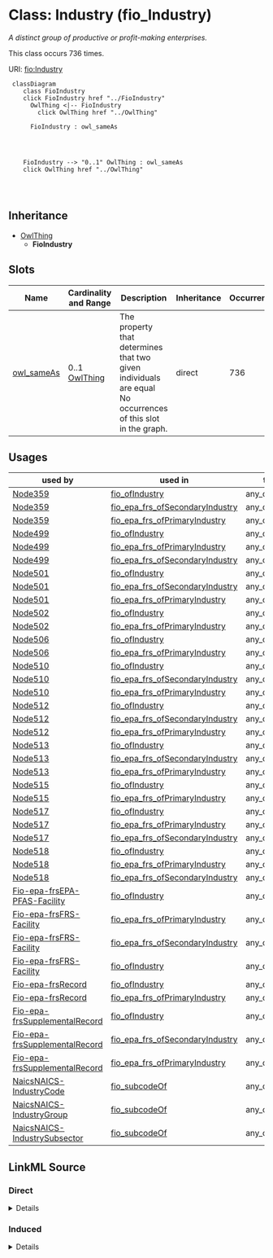 

# Class: Industry (fio_Industry)


_A distinct group of productive or profit-making enterprises._






This class occurs 736 times.


URI: [fio:Industry](http://w3id.org/fio/v1/fio#Industry)






```mermaid
 classDiagram
    class FioIndustry
    click FioIndustry href "../FioIndustry"
      OwlThing <|-- FioIndustry
        click OwlThing href "../OwlThing"
      
      FioIndustry : owl_sameAs
        
          
    
    
    FioIndustry --> "0..1" OwlThing : owl_sameAs
    click OwlThing href "../OwlThing"

        
      
```





## Inheritance
* [OwlThing](../classes/OwlThing.md)
    * **FioIndustry**



## Slots

| Name | Cardinality and Range | Description | Inheritance | Occurrences |
| ---  | --- | --- | --- | --- |
| [owl_sameAs](../slots/owl_sameAs.md) | 0..1 <br/> [OwlThing](../classes/OwlThing.md) | The property that determines that two given individuals are equal <br/> No occurrences of this slot in the graph. | direct | 736 |





## Usages

| used by | used in | type | used |
| ---  | --- | --- | --- |
| [Node359](../classes/Node359.md) | [fio_ofIndustry](../slots/fio_ofIndustry.md) | any_of[range] | [FioIndustry](../classes/FioIndustry.md) |
| [Node359](../classes/Node359.md) | [fio_epa_frs_ofSecondaryIndustry](../slots/fio_epa_frs_ofSecondaryIndustry.md) | any_of[range] | [FioIndustry](../classes/FioIndustry.md) |
| [Node359](../classes/Node359.md) | [fio_epa_frs_ofPrimaryIndustry](../slots/fio_epa_frs_ofPrimaryIndustry.md) | any_of[range] | [FioIndustry](../classes/FioIndustry.md) |
| [Node499](../classes/Node499.md) | [fio_ofIndustry](../slots/fio_ofIndustry.md) | any_of[range] | [FioIndustry](../classes/FioIndustry.md) |
| [Node499](../classes/Node499.md) | [fio_epa_frs_ofPrimaryIndustry](../slots/fio_epa_frs_ofPrimaryIndustry.md) | any_of[range] | [FioIndustry](../classes/FioIndustry.md) |
| [Node499](../classes/Node499.md) | [fio_epa_frs_ofSecondaryIndustry](../slots/fio_epa_frs_ofSecondaryIndustry.md) | any_of[range] | [FioIndustry](../classes/FioIndustry.md) |
| [Node501](../classes/Node501.md) | [fio_ofIndustry](../slots/fio_ofIndustry.md) | any_of[range] | [FioIndustry](../classes/FioIndustry.md) |
| [Node501](../classes/Node501.md) | [fio_epa_frs_ofSecondaryIndustry](../slots/fio_epa_frs_ofSecondaryIndustry.md) | any_of[range] | [FioIndustry](../classes/FioIndustry.md) |
| [Node501](../classes/Node501.md) | [fio_epa_frs_ofPrimaryIndustry](../slots/fio_epa_frs_ofPrimaryIndustry.md) | any_of[range] | [FioIndustry](../classes/FioIndustry.md) |
| [Node502](../classes/Node502.md) | [fio_ofIndustry](../slots/fio_ofIndustry.md) | any_of[range] | [FioIndustry](../classes/FioIndustry.md) |
| [Node502](../classes/Node502.md) | [fio_epa_frs_ofPrimaryIndustry](../slots/fio_epa_frs_ofPrimaryIndustry.md) | any_of[range] | [FioIndustry](../classes/FioIndustry.md) |
| [Node506](../classes/Node506.md) | [fio_ofIndustry](../slots/fio_ofIndustry.md) | any_of[range] | [FioIndustry](../classes/FioIndustry.md) |
| [Node506](../classes/Node506.md) | [fio_epa_frs_ofPrimaryIndustry](../slots/fio_epa_frs_ofPrimaryIndustry.md) | any_of[range] | [FioIndustry](../classes/FioIndustry.md) |
| [Node510](../classes/Node510.md) | [fio_ofIndustry](../slots/fio_ofIndustry.md) | any_of[range] | [FioIndustry](../classes/FioIndustry.md) |
| [Node510](../classes/Node510.md) | [fio_epa_frs_ofSecondaryIndustry](../slots/fio_epa_frs_ofSecondaryIndustry.md) | any_of[range] | [FioIndustry](../classes/FioIndustry.md) |
| [Node510](../classes/Node510.md) | [fio_epa_frs_ofPrimaryIndustry](../slots/fio_epa_frs_ofPrimaryIndustry.md) | any_of[range] | [FioIndustry](../classes/FioIndustry.md) |
| [Node512](../classes/Node512.md) | [fio_ofIndustry](../slots/fio_ofIndustry.md) | any_of[range] | [FioIndustry](../classes/FioIndustry.md) |
| [Node512](../classes/Node512.md) | [fio_epa_frs_ofSecondaryIndustry](../slots/fio_epa_frs_ofSecondaryIndustry.md) | any_of[range] | [FioIndustry](../classes/FioIndustry.md) |
| [Node512](../classes/Node512.md) | [fio_epa_frs_ofPrimaryIndustry](../slots/fio_epa_frs_ofPrimaryIndustry.md) | any_of[range] | [FioIndustry](../classes/FioIndustry.md) |
| [Node513](../classes/Node513.md) | [fio_ofIndustry](../slots/fio_ofIndustry.md) | any_of[range] | [FioIndustry](../classes/FioIndustry.md) |
| [Node513](../classes/Node513.md) | [fio_epa_frs_ofSecondaryIndustry](../slots/fio_epa_frs_ofSecondaryIndustry.md) | any_of[range] | [FioIndustry](../classes/FioIndustry.md) |
| [Node513](../classes/Node513.md) | [fio_epa_frs_ofPrimaryIndustry](../slots/fio_epa_frs_ofPrimaryIndustry.md) | any_of[range] | [FioIndustry](../classes/FioIndustry.md) |
| [Node515](../classes/Node515.md) | [fio_ofIndustry](../slots/fio_ofIndustry.md) | any_of[range] | [FioIndustry](../classes/FioIndustry.md) |
| [Node515](../classes/Node515.md) | [fio_epa_frs_ofPrimaryIndustry](../slots/fio_epa_frs_ofPrimaryIndustry.md) | any_of[range] | [FioIndustry](../classes/FioIndustry.md) |
| [Node517](../classes/Node517.md) | [fio_ofIndustry](../slots/fio_ofIndustry.md) | any_of[range] | [FioIndustry](../classes/FioIndustry.md) |
| [Node517](../classes/Node517.md) | [fio_epa_frs_ofPrimaryIndustry](../slots/fio_epa_frs_ofPrimaryIndustry.md) | any_of[range] | [FioIndustry](../classes/FioIndustry.md) |
| [Node517](../classes/Node517.md) | [fio_epa_frs_ofSecondaryIndustry](../slots/fio_epa_frs_ofSecondaryIndustry.md) | any_of[range] | [FioIndustry](../classes/FioIndustry.md) |
| [Node518](../classes/Node518.md) | [fio_ofIndustry](../slots/fio_ofIndustry.md) | any_of[range] | [FioIndustry](../classes/FioIndustry.md) |
| [Node518](../classes/Node518.md) | [fio_epa_frs_ofPrimaryIndustry](../slots/fio_epa_frs_ofPrimaryIndustry.md) | any_of[range] | [FioIndustry](../classes/FioIndustry.md) |
| [Node518](../classes/Node518.md) | [fio_epa_frs_ofSecondaryIndustry](../slots/fio_epa_frs_ofSecondaryIndustry.md) | any_of[range] | [FioIndustry](../classes/FioIndustry.md) |
| [Fio-epa-frsEPA-PFAS-Facility](../classes/Fio-epa-frsEPA-PFAS-Facility.md) | [fio_ofIndustry](../slots/fio_ofIndustry.md) | any_of[range] | [FioIndustry](../classes/FioIndustry.md) |
| [Fio-epa-frsFRS-Facility](../classes/Fio-epa-frsFRS-Facility.md) | [fio_epa_frs_ofPrimaryIndustry](../slots/fio_epa_frs_ofPrimaryIndustry.md) | any_of[range] | [FioIndustry](../classes/FioIndustry.md) |
| [Fio-epa-frsFRS-Facility](../classes/Fio-epa-frsFRS-Facility.md) | [fio_epa_frs_ofSecondaryIndustry](../slots/fio_epa_frs_ofSecondaryIndustry.md) | any_of[range] | [FioIndustry](../classes/FioIndustry.md) |
| [Fio-epa-frsFRS-Facility](../classes/Fio-epa-frsFRS-Facility.md) | [fio_ofIndustry](../slots/fio_ofIndustry.md) | any_of[range] | [FioIndustry](../classes/FioIndustry.md) |
| [Fio-epa-frsRecord](../classes/Fio-epa-frsRecord.md) | [fio_ofIndustry](../slots/fio_ofIndustry.md) | any_of[range] | [FioIndustry](../classes/FioIndustry.md) |
| [Fio-epa-frsRecord](../classes/Fio-epa-frsRecord.md) | [fio_epa_frs_ofPrimaryIndustry](../slots/fio_epa_frs_ofPrimaryIndustry.md) | any_of[range] | [FioIndustry](../classes/FioIndustry.md) |
| [Fio-epa-frsSupplementalRecord](../classes/Fio-epa-frsSupplementalRecord.md) | [fio_ofIndustry](../slots/fio_ofIndustry.md) | any_of[range] | [FioIndustry](../classes/FioIndustry.md) |
| [Fio-epa-frsSupplementalRecord](../classes/Fio-epa-frsSupplementalRecord.md) | [fio_epa_frs_ofSecondaryIndustry](../slots/fio_epa_frs_ofSecondaryIndustry.md) | any_of[range] | [FioIndustry](../classes/FioIndustry.md) |
| [Fio-epa-frsSupplementalRecord](../classes/Fio-epa-frsSupplementalRecord.md) | [fio_epa_frs_ofPrimaryIndustry](../slots/fio_epa_frs_ofPrimaryIndustry.md) | any_of[range] | [FioIndustry](../classes/FioIndustry.md) |
| [NaicsNAICS-IndustryCode](../classes/NaicsNAICS-IndustryCode.md) | [fio_subcodeOf](../slots/fio_subcodeOf.md) | any_of[range] | [FioIndustry](../classes/FioIndustry.md) |
| [NaicsNAICS-IndustryGroup](../classes/NaicsNAICS-IndustryGroup.md) | [fio_subcodeOf](../slots/fio_subcodeOf.md) | any_of[range] | [FioIndustry](../classes/FioIndustry.md) |
| [NaicsNAICS-IndustrySubsector](../classes/NaicsNAICS-IndustrySubsector.md) | [fio_subcodeOf](../slots/fio_subcodeOf.md) | any_of[range] | [FioIndustry](../classes/FioIndustry.md) |











## LinkML Source

<!-- TODO: investigate https://stackoverflow.com/questions/37606292/how-to-create-tabbed-code-blocks-in-mkdocs-or-sphinx -->

### Direct

<details>

```yaml
name: fio_Industry
description: A distinct group of productive or profit-making enterprises.
title: Industry
from_schema: okns:fiokg
exact_mappings:
- http://w3id.org/fio/v1/fio#Industry
rank: 1000
is_a: owl_Thing
slots:
- owl_sameAs
class_uri: fio:Industry

```
</details>

### Induced

<details>

```yaml
name: fio_Industry
description: A distinct group of productive or profit-making enterprises.
title: Industry
from_schema: okns:fiokg
exact_mappings:
- http://w3id.org/fio/v1/fio#Industry
rank: 1000
is_a: owl_Thing
attributes:
  owl_sameAs:
    name: owl_sameAs
    description: The property that determines that two given individuals are equal.
    title: sameAs
    comments:
    - No occurrences of this slot in the graph.
    from_schema: okns:owl-rdf-rdfs
    source: http://www.w3.org/2002/07/owl#
    domain: owl_Thing
    slot_uri: owl:sameAs
    alias: owl_sameAs
    owner: fio_Industry
    domain_of:
    - __node359
    - __node499
    - __node501
    - __node502
    - __node506
    - __node507
    - __node508
    - __node510
    - __node512
    - __node513
    - __node515
    - __node517
    - __node518
    - __node519
    - __node521
    - __node523
    - fio-epa-frs_Agency
    - fio-epa-frs_Agency.Agriculture
    - fio-epa-frs_Agency.Commerce
    - fio-epa-frs_Agency.Congress
    - fio-epa-frs_Agency.Defense
    - fio-epa-frs_Agency.Energy
    - fio-epa-frs_Agency.HealthandHumanServices
    - fio-epa-frs_Agency.HomelandSecurity
    - fio-epa-frs_Agency.HousingandUrbanDevelopment
    - fio-epa-frs_Agency.Interior
    - fio-epa-frs_Agency.Judicial
    - fio-epa-frs_Agency.Justice
    - fio-epa-frs_Agency.Labor
    - fio-epa-frs_Agency.State
    - fio-epa-frs_Agency.Transportation
    - fio-epa-frs_Agency.Treasury
    - fio-epa-frs_Agency.VeteransAffairs
    - fio-epa-frs_AirProgram
    - fio-epa-frs_AnimalOperation
    - fio-epa-frs_AssistanceSupportProgram
    - fio-epa-frs_ChemicalReleaseProgram
    - fio-epa-frs_ChemicalStorageProgram
    - fio-epa-frs_CoastalOceanProgram
    - fio-epa-frs_ComplianceInterest
    - fio-epa-frs_ComplianceSystem
    - fio-epa-frs_DrinkingWaterProgram
    - fio-epa-frs_EPA-PFAS-Facility
    - fio-epa-frs_EcologyOperation
    - fio-epa-frs_ElectronicPermitSystem
    - fio-epa-frs_EnforcementInterest
    - fio-epa-frs_EnforcementSystem
    - fio-epa-frs_EnvironmentalInterestByProgram
    - fio-epa-frs_EnvironmentalInterestType
    - fio-epa-frs_FRS-Facility
    - fio-epa-frs_FacilitySiteIdentification
    - fio-epa-frs_FacilityType
    - fio-epa-frs_GrantSystem
    - fio-epa-frs_GroundWaterProgram
    - fio-epa-frs_HazardousWasteProgram
    - fio-epa-frs_HealthSafetyProgram
    - fio-epa-frs_LegacySystem
    - fio-epa-frs_LegalEnforcementActivities
    - fio-epa-frs_PermitInterest
    - fio-epa-frs_PermitSystem
    - fio-epa-frs_PesticidesProgram
    - fio-epa-frs_ProgramInformationSystem
    - fio-epa-frs_ProjectSystem
    - fio-epa-frs_RadiationProtectionProgram
    - fio-epa-frs_Record
    - fio-epa-frs_RegistryInterest
    - fio-epa-frs_RegistrySystem
    - fio-epa-frs_RemediationRedevelopmentProgram
    - fio-epa-frs_ReportingInterest
    - fio-epa-frs_ReportingSystem
    - fio-epa-frs_RiskInterest
    - fio-epa-frs_SiteInterest
    - fio-epa-frs_SiteSystem
    - fio-epa-frs_SolidWasteProgram
    - fio-epa-frs_StateSystem
    - fio-epa-frs_SupplementalRecord
    - fio-epa-frs_TribalSystem
    - fio-epa-frs_UndergroundStorageTankProgram
    - fio-epa-frs_WasteWaterProgram
    - fio-epa-frs_WaterResourcesProgram
    - fio_Industry
    - kwgo_S2Cell_Level13
    - naics_NAICS-IndustryCode
    - naics_NAICS-IndustryGroup
    - naics_NAICS-IndustrySector
    - naics_NAICS-IndustrySubsector
    range: owl_Thing
class_uri: fio:Industry

```
</details>